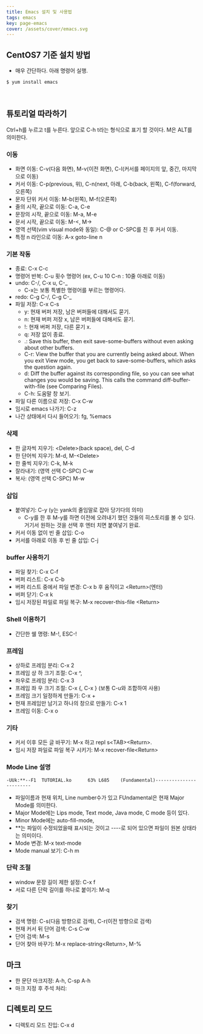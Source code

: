 ```yaml
---
title: Emacs 설치 및 사용법
tags: emacs
key: page-emacs
cover: /assets/cover/emacs.svg
---
```


## CentOS7 기준 설치 방법
* 매우 간단하다. 아래 명령어 실행.
```console
$ yum install emacs
```

<br>

## 튜토리얼 따라하기
Ctrl+h를 누르고 t를 누른다. 앞으로 C-h t라는 형식으로 표기 할 것이다.
M은 ALT를 의미한다.

### 이동
* 화면 이동: C-v(다음 화면), M-v(이전 화면), C-l(커서를 페이지의 앞, 중간, 마지막으로 이동)
* 커서 이동: C-p(previous, 위), C-n(next, 아래, C-b(back, 왼쪽), C-f(forward, 오른쪽)
* 문자 단위 커서 이동: M-b(왼쪽), M-f(오른쪽)
* 줄의 시작, 끝으로 이동: C-a, C-e
* 문장의 시작, 끝으로 이동: M-a, M-e
* 문서 시작, 끝으로 이동: M-<, M->
* 영역 선택(vim visual mode와 동일): C-@ or C-SPC를 친 후 커서 이동.
* 특정 n 라인으로 이동: A-x goto-line n

### 기본 작동
* 종료: C-x C-c
* 명령어 반복: C-u 횟수 명령어 (ex, C-u 10 C-n : 10줄 아래로 이동)
* undo: C-/, C-x u, C-_
  * C-x는 보통 특별한 명령어를 부르는 명령어다.
* redo: C-g C-/, C-g C-_
* 파일 저장: C-x C-s
  * y: 현재 버퍼 저장, 남은 버퍼들에 대해서도 묻기. 
  * n: 현재 버퍼 저장 x, 남은 버퍼들에 대해서도 묻기.
  * !: 현재 버퍼 저장, 다른 묻기 x. 
  * q: 저장 없이 종료. 
  * .: Save this buffer, then exit save-some-buffers without even asking about other buffers. 
  * C-r: View the buffer that you are currently being asked about. When you exit View mode, you get back to save-some-buffers, which asks the question again. 
  * d: Diff the buffer against its corresponding file, so you can see what changes you would be saving. This calls the command diff-buffer-with-file (see Comparing Files). 
  * C-h: 도움말 창 보기.
* 파일 다른 이름으로 저장: C-x C-w
* 임시로 emacs 나가기: C-z
* 나간 상태에서 다시 들어오기: fg, %emacs

### 삭제

* 한 글자씩 지우기: \<Delete\>(back space), del, C-d
* 한 단어씩 지우기: M-d, M-\<Delete\>
* 한 줄씩 지우기: C-k, M-k
* 잘라내기: (영역 선택 C-SPC) C-w
* 복사: (영역 선택 C-SPC) M-w

### 삽입

* 붙여넣기: C-y (y는 yank의 줄임말로 잡아 당기다의 의미)
  * C-y를 한 후 M-y를 하면 이전에 오려내기 했던 것들의 히스토리를 볼 수 있다. 거기서 원하는 것을 선택 후 엔터 치면 붙여넣기 완료.
* 커서 이동 없이 빈 줄 삽입: C-o
* 커서를 아래로 이동 후 빈 줄 삽입: C-j

### buffer 사용하기

* 파일 찾기: C-x C-f
* 버퍼 리스트: C-x C-b
* 버퍼 리스트 중에서 파일 변경: C-x b 후 움직이고 \<Return\>(엔터)
* 버퍼 닫기: C-x k
* 임시 저장된 파일로 파일 복구: M-x recover-this-file \<Return\>

### Shell 이용하기

* 간단한 쉘 명령: M-!, ESC-!

### 프레임

* 상하로 프레임 분리: C-x 2
* 프레임 상 하 크기 조절: C-x ^, 
* 좌우로 프레임 분리: C-x 3
* 프레임 좌 우 크기 조절: C-x \{, C-x \} (보통 C-u와 조합하여 사용)
* 프레임 크기 일정하게 만들기: C-x +
* 현재 프레임만 남기고 하나의 창으로 만들기: C-x 1
* 프레임 이동: C-x o

### 기타

* 커서 이후 모든 글 바꾸기: M-x 하고 repl s\<TAB\>\<Return\>.
* 임시 저장 파일로 파일 복구 시키기: M-x recover-file\<Return\>

### Mode Line 설명

```-UUk:**--F1  TUTORIAL.ko      63% L685    (Fundamental)------------------------```

* 파일이름과 현재 위치, Line number수가 있고 FUndamental은 현재 Major Mode를 의미한다.
* Major Mode에는 Lips mode, Text mode, Java mode, C mode 등이 있다.
* Minor Mode에는 auto-fill-mode,  
* **는 파일이 수정되었을때 표시되는 것이고 ----로 되어 있으면 파일이 원본 상태라는 의미이다.
* Mode 변경: M-x text-mode<Return>
* Mode manual 보기: C-h m

### 단락 조절

* window 문장 길이 제한 설정: C-x f
* 서로 다른 단락 길이를 하나로 붙이기: M-q

### 찾기

* 검색 명령: C-s(다음 방향으로 검색), C-r(이전 방향으로 검색)
* 현재 커서 뒤 단어 검색: C-s C-w
* 단어 검색: M-s
* 단어 찾아 바꾸기: M-x replace-string\<Return>, M-% 

## 마크

* 한 문단 마크지정: A-h, C-sp A-h
* 마크 지정 후 주석 처리: 

## 디렉토리 모드

* 디렉토리 모드 진입: C-x d
